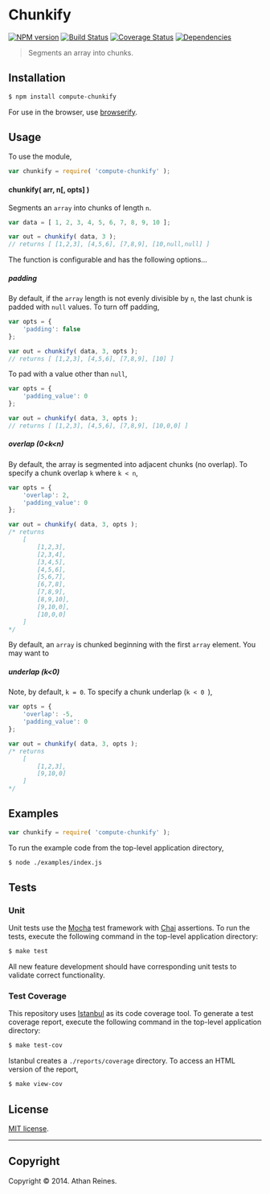 Chunkify
===
[![NPM version][npm-image]][npm-url] [![Build Status][travis-image]][travis-url] [![Coverage Status][coveralls-image]][coveralls-url] [![Dependencies][dependencies-image]][dependencies-url]

> Segments an array into chunks.


## Installation

``` bash
$ npm install compute-chunkify
```

For use in the browser, use [browserify](https://github.com/substack/node-browserify).


## Usage

To use the module,

``` javascript
var chunkify = require( 'compute-chunkify' );
```

#### chunkify( arr, n[, opts] )

Segments an `array` into chunks of length `n`.

``` javascript
var data = [ 1, 2, 3, 4, 5, 6, 7, 8, 9, 10 ];

var out = chunkify( data, 3 );
// returns [ [1,2,3], [4,5,6], [7,8,9], [10,null,null] ]
```

The function is configurable and has the following options...


##### padding

By default, if the `array` length is not evenly divisible by `n`, the last chunk is padded with `null` values. To turn off padding,

``` javascript
var opts = {
	'padding': false
};

var out = chunkify( data, 3, opts );
// returns [ [1,2,3], [4,5,6], [7,8,9], [10] ]
```

To pad with a value other than `null`,

``` javascript
var opts = {
	'padding_value': 0
};

var out = chunkify( data, 3, opts );
// returns [ [1,2,3], [4,5,6], [7,8,9], [10,0,0] ]
```


##### overlap (0<k<n)

By default, the array is segmented into adjacent chunks (no overlap). To specify a chunk overlap `k` where `k < n`,

``` javascript
var opts = {
	'overlap': 2,
	'padding_value': 0
};

var out = chunkify( data, 3, opts );
/* returns 
	[
		[1,2,3],
		[2,3,4],
		[3,4,5],
		[4,5,6],
		[5,6,7],
		[6,7,8],
		[7,8,9],
		[8,9,10],
		[9,10,0],
		[10,0,0]
	]
*/
```

By default, an `array` is chunked beginning with the first `array` element. You may want to


##### underlap (k<0)

Note, by default, `k = 0`. To specify a chunk underlap (`k < 0 `),

``` javascript
var opts = {
	'overlap': -5,
	'padding_value': 0
};

var out = chunkify( data, 3, opts );
/* returns 
	[
		[1,2,3],
		[9,10,0]
	]
*/
```

  




## Examples

``` javascript
var chunkify = require( 'compute-chunkify' );
```

To run the example code from the top-level application directory,

``` bash
$ node ./examples/index.js
```


## Tests

### Unit

Unit tests use the [Mocha](http://visionmedia.github.io/mocha) test framework with [Chai](http://chaijs.com) assertions. To run the tests, execute the following command in the top-level application directory:

``` bash
$ make test
```

All new feature development should have corresponding unit tests to validate correct functionality.


### Test Coverage

This repository uses [Istanbul](https://github.com/gotwarlost/istanbul) as its code coverage tool. To generate a test coverage report, execute the following command in the top-level application directory:

``` bash
$ make test-cov
```

Istanbul creates a `./reports/coverage` directory. To access an HTML version of the report,

``` bash
$ make view-cov
```


## License

[MIT license](http://opensource.org/licenses/MIT). 


---
## Copyright

Copyright &copy; 2014. Athan Reines.


[npm-image]: http://img.shields.io/npm/v/compute-chunkify.svg
[npm-url]: https://npmjs.org/package/compute-chunkify

[travis-image]: http://img.shields.io/travis/compute-io/chunkify/master.svg
[travis-url]: https://travis-ci.org/compute-io/chunkify

[coveralls-image]: https://img.shields.io/coveralls/compute-io/chunkify/master.svg
[coveralls-url]: https://coveralls.io/r/compute-io/chunkify?branch=master

[dependencies-image]: http://img.shields.io/david/compute-io/chunkify.svg
[dependencies-url]: https://david-dm.org/compute-io/chunkify

[dev-dependencies-image]: http://img.shields.io/david/dev/compute-io/chunkify.svg
[dev-dependencies-url]: https://david-dm.org/dev/compute-io/chunkify

[github-issues-image]: http://img.shields.io/github/issues/compute-io/chunkify.svg
[github-issues-url]: https://github.com/compute-io/chunkify/issues
